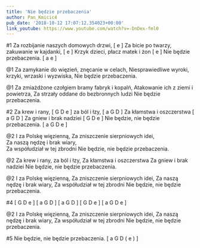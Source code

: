 ```yaml
---
title: 'Nie będzie przebaczenia'
author: Pan_Kmicic4
pub_date: '2018-10-12 17:07:12.354023+00:00'
link_youtube: https://www.youtube.com/watch?v=-DnDex-fml0
---
```


#1
Za rozbijanie naszych domowych drzwi, [ e ]
Za bicie po twarzy, zakuwanie w kajdanki, [ e ]
Krzyk dzieci, płacz matek i żon [ e ]
Nie będzie przebaczenia. [ a e ]

@1
Za zamykanie do więzień, znęcanie w celach, 
Niesprawiedliwe wyroki, 
krzyki, wrzaski i wyzwiska,
Nie będzie przebaczenia.

@1
Za zmiażdżone czołgiem bramy fabryk i kopalń,
Atakowanie ich z ziemi i powietrza,
Za strzały oddane do bezbronnych ludzi
Nie będzie przebaczenia.

#2
Za krew i rany,  [ G D e  ]
 za ból i łzy,  [ a G D  ]
Za kłamstwa i oszczerstwa [ a G D  ]
Za gniew i brak nadziei [ G D e  ]
Nie będzie, nie będzie  przebaczenia. [ a G D e  ]

@2
I za Polskę więzienną,
Za zniszczenie sierpniowych idei,  
Za naszą nędzę i brak wiary,  
Za współudział w tej zbrodni 
Nie będzie, nie będzie przebaczenia. 

@2
Za krew i rany, 
za ból i łzy,
Za kłamstwa i oszczerstwa 
Za gniew i brak nadziei 
Nie będzie, nie będzie  przebaczenia.

@2
I za Polskę więzienną,
Za zniszczenie sierpniowych idei,
Za naszą nędzę i brak wiary,
Za współudział w tej zbrodni
Nie będzie, nie będzie przebaczenia. 

#4
[ G D e ]
[ a G D ]
[ a G D ]
[ G D e ]
[ a G D e  ]

@2
I za Polskę więzienną,
Za zniszczenie sierpniowych idei,
Za naszą nędzę i brak wiary,
Za współudział w tej zbrodni
Nie będzie, nie będzie przebaczenia. 

#5
Nie będzie, nie będzie przebaczenia. [ a G D ( e ) ]